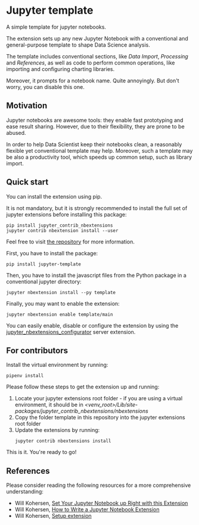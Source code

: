 # Jupyter template

A simple template for jupyter notebooks.

The extension sets up any new Jupyter Notebook 
with a conventional and general-purpose
template to shape Data Science analysis.

The template includes conventional sections,
like *Data Import*, *Processing* and *References*,
as well as code to perform common operations, like
importing and configuring charting libraries. 

Moreover, it prompts for a notebook name. 
Quite annoyingly. But don't worry, you can disable
this one.

## Motivation
Jupyter notebooks are awesome tools: they enable fast 
prototyping and ease result sharing. However, due to 
their flexibility, they are prone to be abused. 

In order to help Data Scientist keep their notebooks 
clean, a reasonably flexible yet conventional template
may help. Moreover, such a template may be also a 
productivity tool, which speeds up common setup,
such as library import.

## Quick start
You can install the extension using pip.

It is not mandatory, but it is strongly recommended to 
install the full set of jupyter extensions before 
installing this package:
```shell
pip install jupyter_contrib_nbextensions
jupyter contrib nbextension install --user
```
Feel free to visit [the repository](https://github.com/ipython-contrib/jupyter_contrib_nbextensions)
for more information.

First, you have to install the package:
```shell
pip install jupyter-template
```
Then, you have to install the javascript files from 
the Python package in a conventional jupyter directory:
```shell
jupyter nbextension install --py template
```
Finally, you may want to enable the extension:
```shell
jupyter nbextension enable template/main
```
You can easily enable, disable or configure the extension
by using the [jupyter_nbextensions_configurator](https://github.com/Jupyter-contrib/jupyter_nbextensions_configurator)
server extension.

## For contributors
Install the virtual environment by running:
```shell
pipenv install
```
    
Please follow these steps to get the extension up and 
running:
1. Locate your jupyter extensions root folder - if you are
using a virtual environment, it should be in 
*<venv_root>/Lib/site-packages/jupyter_contrib_nbextensions/nbextensions*
2. Copy the folder template in this repository
into the jupyter extensions root folder
3. Update the extensions by running: 
    ```shell
    jupyter contrib nbextensions install
    ```
This is it. You're ready to go!

## References
Please consider reading the following resources for
a more comprehensive understanding:
- Will Kohersen, [Set Your Jupyter Notebook up Right with this Extension](https://towardsdatascience.com/set-your-jupyter-notebook-up-right-with-this-extension-24921838a332)
- Will Kohersen, [How to Write a Jupyter Notebook Extension](https://towardsdatascience.com/how-to-write-a-jupyter-notebook-extension-a63f9578a38c)
- Will Kohersen, [Setup extension](https://github.com/WillKoehrsen/Data-Analysis/tree/master/setup)